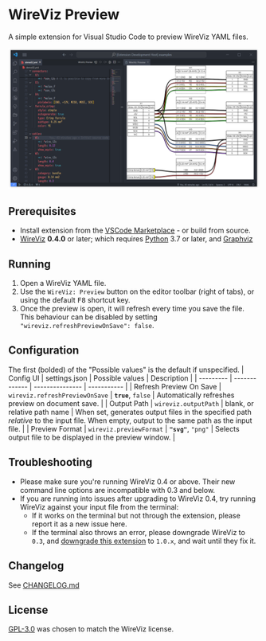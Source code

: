 # WireViz Preview

A simple extension for Visual Studio Code to preview WireViz YAML files.

![Screenshot](/img/screenshot.png)

## Prerequisites
- Install extension from the [VSCode Marketplace](https://marketplace.visualstudio.com/items?itemName=NanangP.vscode-wireviz-preview) - or build from source.
- [WireViz](https://github.com/wireviz/WireViz) **0.4.0** or later; which requires [Python](https://www.python.org/downloads/) 3.7 or later, and [Graphviz](https://graphviz.org/download/)

## Running
1. Open a WireViz YAML file.
2. Use the `WireViz: Preview` button on the editor toolbar (right of tabs),
   or using the default <kbd>F8</kbd> shortcut key.
4. Once the preview is open, it will refresh every time you save the file.
   This behaviour can be disabled by setting `"wireviz.refreshPreviewOnSave": false`.

## Configuration
The first (bolded) of the "Possible values" is the default if unspecified.
| Config UI | settings.json | Possible values | Description |
| --------- | ------------- | --------------- | ----------- |
| Refresh Preview On Save | `wireviz.refreshPreviewOnSave` | **`true`**, `false` | Automatically refreshes preview on document save. |
| Output Path | `wireviz.outputPath` | blank, or relative path name | When set, generates output files in the specified path *relative* to the input file. When empty, output to the same path as the input file. |
| Preview Format | `wireviz.previewFormat` | **`"svg"`**, `"png"` | Selects output file to be displayed in the preview window. |


## Troubleshooting
- Please make sure you're running WireViz 0.4 or above. Their new command line options are incompatible with 0.3 and below.
- If you are running into issues after upgrading to WireViz 0.4, try running WireViz against your input file from the terminal:
   - If it works on the terminal but not through the extension, please report it as a new issue here.
   - If the terminal also throws an error, please downgrade WireViz to `0.3`, and [downgrade this extension](https://code.visualstudio.com/updates/v1_30#_install-previous-versions) to `1.0.x`, and wait until they fix it.

## Changelog
See [CHANGELOG.md](CHANGELOG.md)

## License
[GPL-3.0](https://spdx.org/licenses/GPL-3.0-only.html) was chosen to match the WireViz license.
